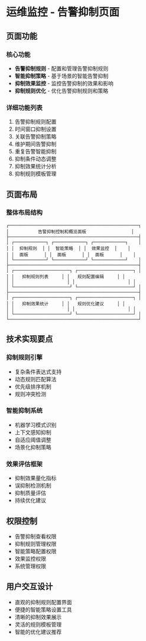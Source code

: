 # 运维监控 - 告警抑制页面

## 页面功能

### 核心功能
- **告警抑制规则** - 配置和管理告警抑制规则
- **智能抑制策略** - 基于场景的智能告警抑制
- **抑制效果监控** - 监控告警抑制的效果和影响
- **抑制规则优化** - 优化告警抑制规则和策略

### 详细功能列表
1. 告警抑制规则配置
2. 时间窗口抑制设置
3. 关联告警抑制策略
4. 维护期间告警抑制
5. 重复告警智能抑制
6. 抑制条件动态调整
7. 抑制效果统计分析
8. 抑制规则模板管理

## 页面布局

### 整体布局结构
```
┌─────────────────────────────────────────────────┐
│           告警抑制控制和概览面板                 │
├─────────────────────────────────────────────────┤
│ ┌────────────┐ ┌────────────┐ ┌────────────┐    │
│ │  抑制规则  │ │  智能策略  │ │  效果监控  │    │
│ │  面板      │ │  面板      │ │  面板      │    │
│ └────────────┘ └────────────┘ └────────────┘    │
├─────────────────────────────────────────────────┤
│ ┌─────────────────────┐ ┌─────────────────────┐ │
│ │   抑制规则列表     │ │   规则配置编辑     │ │
│ │                    │ │                    │ │
│ └─────────────────────┘ └─────────────────────┘ │
├─────────────────────────────────────────────────┤
│ ┌─────────────────────┐ ┌─────────────────────┐ │
│ │   抑制效果统计     │ │   规则优化建议     │ │
│ │                    │ │                    │ │
│ └─────────────────────┘ └─────────────────────┘ │
└─────────────────────────────────────────────────┘
```

## 技术实现要点

### 抑制规则引擎
- 复杂条件表达式支持
- 动态规则匹配算法
- 优先级排序机制
- 规则冲突检测

### 智能抑制系统
- 机器学习模式识别
- 上下文感知抑制
- 自适应阈值调整
- 场景化抑制策略

### 效果评估框架
- 抑制效果量化指标
- 误抑制检测机制
- 抑制质量评估
- 持续优化建议

## 权限控制
- 告警抑制查看权限
- 抑制规则管理权限
- 智能策略配置权限
- 效果监控权限
- 系统管理权限

## 用户交互设计
- 直观的抑制规则配置界面
- 便捷的智能策略设置工具
- 清晰的抑制效果展示
- 灵活的规则模板管理
- 智能的优化建议推荐